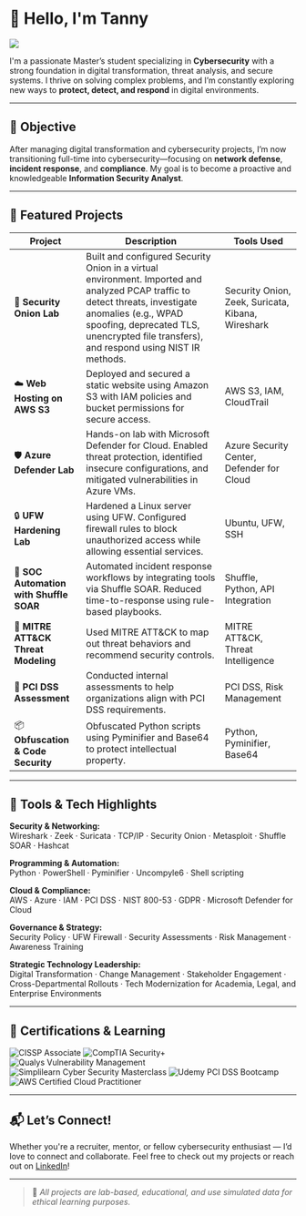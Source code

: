 # 👋 Hello, I'm Tanny  
<a href="https://www.linkedin.com/in/tanny-m-776a3898/"><img src="https://img.shields.io/badge/-LinkedIn-0072b1?&style=for-the-badge&logo=linkedin&logoColor=white" /></a>

I'm a passionate Master’s student specializing in **Cybersecurity** with a strong foundation in digital transformation, threat analysis, and secure systems. I thrive on solving complex problems, and I’m constantly exploring new ways to **protect, detect, and respond** in digital environments.

---

## 🎯 Objective

After managing digital transformation and cybersecurity projects, I’m now transitioning full-time into cybersecurity—focusing on **network defense**, **incident response**, and **compliance**. My goal is to become a proactive and knowledgeable **Information Security Analyst**.

---

## 🚀 Featured Projects

| **Project** | **Description** | **Tools Used** |
|-------------|-----------------|----------------|
| 🧅 **Security Onion Lab** | Built and configured Security Onion in a virtual environment. Imported and analyzed PCAP traffic to detect threats, investigate anomalies (e.g., WPAD spoofing, deprecated TLS, unencrypted file transfers), and respond using NIST IR methods. | Security Onion, Zeek, Suricata, Kibana, Wireshark |
| ☁️ **Web Hosting on AWS S3** | Deployed and secured a static website using Amazon S3 with IAM policies and bucket permissions for secure access. | AWS S3, IAM, CloudTrail |
| 🛡️ **Azure Defender Lab** | Hands-on lab with Microsoft Defender for Cloud. Enabled threat protection, identified insecure configurations, and mitigated vulnerabilities in Azure VMs. | Azure Security Center, Defender for Cloud |
| 🔒 **UFW Hardening Lab** | Hardened a Linux server using UFW. Configured firewall rules to block unauthorized access while allowing essential services. | Ubuntu, UFW, SSH |
| 🔁 **SOC Automation with Shuffle SOAR** | Automated incident response workflows by integrating tools via Shuffle SOAR. Reduced time-to-response using rule-based playbooks. | Shuffle, Python, API Integration |
| 🧠 **MITRE ATT&CK Threat Modeling** | Used MITRE ATT&CK to map out threat behaviors and recommend security controls. | MITRE ATT&CK, Threat Intelligence |
| 🔐 **PCI DSS Assessment** | Conducted internal assessments to help organizations align with PCI DSS requirements. | PCI DSS, Risk Management |
| 📦 **Obfuscation & Code Security** | Obfuscated Python scripts using Pyminifier and Base64 to protect intellectual property. | Python, Pyminifier, Base64 |

---

## 🧰 Tools & Tech Highlights

**Security & Networking:**  
Wireshark · Zeek · Suricata · TCP/IP · Security Onion · Metasploit · Shuffle SOAR · Hashcat

**Programming & Automation:**  
Python · PowerShell · Pyminifier · Uncompyle6 · Shell scripting

**Cloud & Compliance:**  
AWS · Azure · IAM · PCI DSS · NIST 800-53 · GDPR · Microsoft Defender for Cloud

**Governance & Strategy:**  
Security Policy · UFW Firewall · Security Assessments · Risk Management · Awareness Training

**Strategic Technology Leadership:**  
Digital Transformation · Change Management · Stakeholder Engagement · Cross-Departmental Rollouts · Tech Modernization for Academia, Legal, and Enterprise Environments

---

## 🧪 Certifications & Learning

![CISSP Associate](https://img.shields.io/badge/CISSP%20Associate-003366?style=for-the-badge&logo=isc2&logoColor=white)
![CompTIA Security+](https://img.shields.io/badge/CompTIA%20Security%2B-0096D6?style=for-the-badge&logo=compTIA&logoColor=white)
![Qualys Vulnerability Management](https://img.shields.io/badge/Qualys%20Vulnerability%20Management-002E6D?style=for-the-badge&logo=qualys&logoColor=white)
![Simplilearn Cyber Security Masterclass](https://img.shields.io/badge/Simplilearn%20Cyber%20Security%20Masterclass-6A4B94?style=for-the-badge&logo=simplilearn&logoColor=white)
![Udemy PCI DSS Bootcamp](https://img.shields.io/badge/Udemy%20PCI%20DSS%20Bootcamp-EC5252?style=for-the-badge&logo=udemy&logoColor=white)
![AWS Certified Cloud Practitioner](https://img.shields.io/badge/AWS%20Certified%20Cloud%20Practitioner-FF9900?style=for-the-badge&logo=amazonaws&logoColor=white)

---

## 📬 Let’s Connect!

Whether you're a recruiter, mentor, or fellow cybersecurity enthusiast — I’d love to connect and collaborate. Feel free to check out my projects or reach out on [LinkedIn](https://www.linkedin.com/in/tanny-m-776a3898/)!

---
> 🔐 *All projects are lab-based, educational, and use simulated data for ethical learning purposes.*
